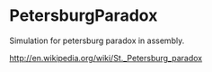 # PetersburgParadox
Simulation for petersburg paradox in assembly.

http://en.wikipedia.org/wiki/St._Petersburg_paradox
